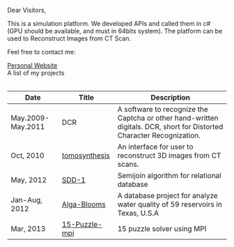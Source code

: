 Dear Visitors,

This is a simulation platform. We developed APIs and called them in c# (GPU should be available, and must in 64bits system). The platform can be used to Reconstruct Images from CT Scan.

Feel free to contact me:

[Personal Website ](http://www.myweb.ttu.edu/jialliu/)
<br>
A list of my projects<br>
<br>
<table><thead><th> <b>Date</b> </th><th> <b>Title</b> </th><th> <b>Description</b> </th></thead><tbody>
<tr><td> May.2009-May.2011 </td><td> DCR </td><td> A software to recognize the Captcha or other hand-written digitals. DCR, short for Distorted Character Recognization. </td></tr>
<tr><td> Oct, 2010 </td><td> <a href='https://code.google.com/p/tomosynthesis/'>tomosynthesis</a> </td><td> An interface for user to reconstruct 3D images from CT scans. </td></tr>
<tr><td> May, 2012 </td><td> <a href='http://code.google.com/p/sdd-1-semijoin-algorithm/'>SDD-1</a> </td><td> Semijoin algorithm for relational database  </td></tr>
<tr><td> Jan-Aug, 2012 </td><td><a href='http://code.google.com/p/alga-blooms/'>Alga-Blooms</a> </td><td> A database project for analyze water quality of 59 reservoirs in Texas, U.S.A </td></tr>
<tr><td> Mar, 2013</td><td>  <a href='https://code.google.com/p/puzzle-mpi/'>15-Puzzle-mpi</a></td><td>15 puzzle solver using MPI </td></tr></tbody></table>
